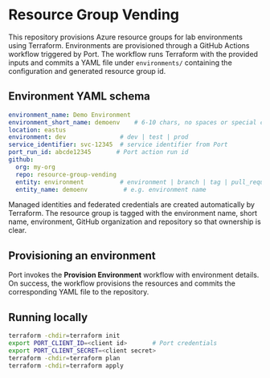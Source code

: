# Resource Group Vending

This repository provisions Azure resource groups for lab environments using Terraform.
Environments are provisioned through a GitHub Actions workflow triggered by Port. The workflow runs Terraform with the provided inputs and commits a YAML file under `environments/` containing the configuration and generated resource group id.

## Environment YAML schema
```yaml
environment_name: Demo Environment
environment_short_name: demoenv    # 6-10 chars, no spaces or special characters
location: eastus
environment: dev               # dev | test | prod
service_identifier: svc-12345  # service identifier from Port
port_run_id: abcde12345       # Port action run id
github:
  org: my-org
  repo: resource-group-vending
  entity: environment          # environment | branch | tag | pull_request
  entity_name: demoenv          # e.g. environment name
```

Managed identities and federated credentials are created automatically by Terraform.
The resource group is tagged with the environment name, short name, environment,
GitHub organization and repository so that ownership is clear.

## Provisioning an environment
Port invokes the **Provision Environment** workflow with environment details. On success, the workflow provisions the resources and commits the corresponding YAML file to the repository.

## Running locally
```bash
terraform -chdir=terraform init
export PORT_CLIENT_ID=<client id>       # Port credentials
export PORT_CLIENT_SECRET=<client secret>
terraform -chdir=terraform plan
terraform -chdir=terraform apply
```

